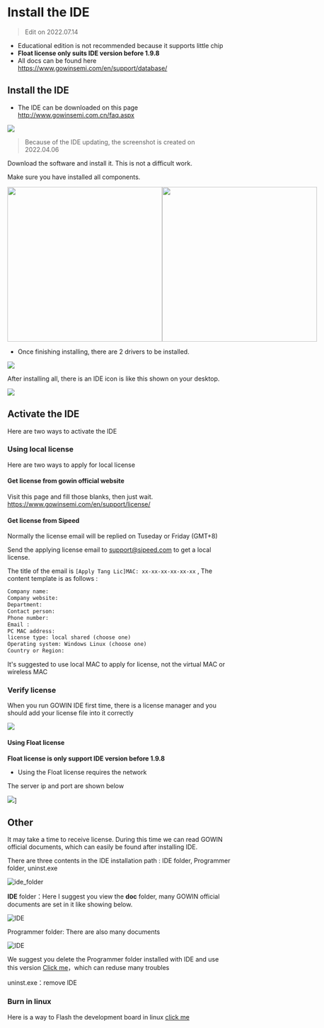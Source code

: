 # Install the IDE

> Edit on 2022.07.14

- Educational edition is not recommended because it supports little chip
- **Float license only suits IDE version before 1.9.8**
- All docs can be found here https://www.gowinsemi.com/en/support/database/

## Install the IDE

- The IDE can be downloaded on this page http://www.gowinsemi.com.cn/faq.aspx

![](./assets/install-ide.png)

> Because of the IDE updating, the screenshot is created on 2022.04.06

Download the software and install it. This is not a difficult work.

Make sure you have installed all components.

<html>
<div class="imbox">
    <img src="./../../../zh/tang/Tang-Nano-Doc/get_started/assets/IDE-2.png" width=350>
    <img src="./../../../zh/tang/Tang-Nano-Doc/get_started/assets/IDE-4.png" width=350>
<style>
.imbox{
     display:flex;
     flex-direction: row;
     }
</style>
</div>
</html>

- Once finishing installing, there are 2 drivers to be installed.

![](./assets/ide-install-driver.png)

After installing all, there is an IDE icon is like this shown on your desktop.

![](./assets/ide-icon.png)

## Activate the IDE

Here are two ways to activate the IDE 

### Using local license

Here are two ways to apply for local license

#### Get license from gowin official website

Visit this page and fill those blanks, then just wait.
https://www.gowinsemi.com/en/support/license/

#### Get license from Sipeed

Normally the license email will be replied on Tuseday or Friday (GMT+8)

Send the applying license email to support@sipeed.com to get a local license.

The title of the email is `[Apply Tang Lic]MAC: xx-xx-xx-xx-xx-xx` , The content template is as follows :

```txt
Company name:
Company website:
Department:
Contact person:
Phone number:
Email :
PC MAC address:
license type: local shared (choose one)
Operating system: Windows Linux (choose one)
Country or Region:
```

It's suggested to use local MAC to apply for license, not the virtual MAC or wireless MAC

### Verify license

When you run GOWIN IDE first time, there is a license manager and you should add your license file into it correctly

![](./assets/lic-manager.png)

#### Using Float license

**Float license is only support IDE version before 1.9.8**

- Using the Float license requires the network

The server ip and port are shown below

![](./assets/using-float-lic.png)]


## Other

It may take a time to receive license. During this time we can read GOWIN official documents, which can easily be found after installing IDE.

There are three contents in the IDE installation path : IDE folder, Programmer folder, uninst.exe

![ide_folder](./../../../zh/tang/Tang-Nano-Doc/get_started/assets/ide_folder.png)

**IDE** folder：Here I suggest you view the **doc** folder, many GOWIN official documents are set in it like showing below.

![IDE](./../../../zh/tang/Tang-Nano-Doc/get_started/assets/doc-folder.png)

Programmer folder: There are also many documents

![IDE](./../../../zh/tang/Tang-Nano-Doc/get_started/assets/programmer-folder.png)

We suggest you delete the Programmer folder installed with IDE and use this version [Click me](https://dl.sipeed.com/shareURL/TANG/programmer)，which can reduse many troubles

uninst.exe：remove IDE


### Burn in linux

Here is a way to Flash the development board in linux [click me](./flash-in-linux.md)
 